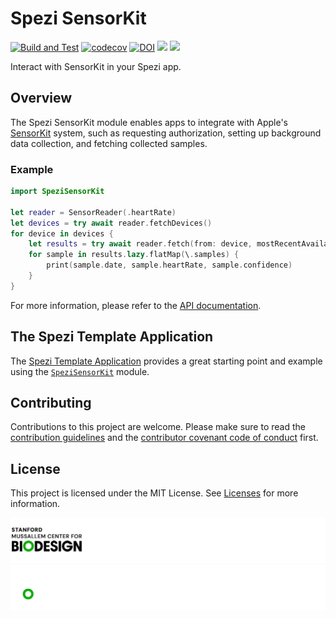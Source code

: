<!--

This source file is part of the Stanford Spezi open-source project.

SPDX-FileCopyrightText: 2025 Stanford University and the project authors (see CONTRIBUTORS.md)

SPDX-License-Identifier: MIT
  
-->

# Spezi SensorKit

[![Build and Test](https://github.com/StanfordSpezi/SpeziSensorKit/actions/workflows/build-and-test.yml/badge.svg)](https://github.com/StanfordSpezi/SpeziSensorKit/actions/workflows/build-and-test.yml)
[![codecov](https://codecov.io/gh/StanfordSpezi/SpeziSensorKit/branch/main/graph/badge.svg?token=GSed8tVeou)](https://codecov.io/gh/StanfordSpezi/SpeziSensorKit)
[![DOI](https://zenodo.org/badge/DOI/10.5281/zenodo.7824636.svg)](https://doi.org/10.5281/zenodo.7824636)
[![](https://img.shields.io/endpoint?url=https%3A%2F%2Fswiftpackageindex.com%2Fapi%2Fpackages%2FStanfordSpezi%2FSpeziSensorKit%2Fbadge%3Ftype%3Dswift-versions)](https://swiftpackageindex.com/StanfordSpezi/SpeziSensorKit)
[![](https://img.shields.io/endpoint?url=https%3A%2F%2Fswiftpackageindex.com%2Fapi%2Fpackages%2FStanfordSpezi%2FSpeziSensorKit%2Fbadge%3Ftype%3Dplatforms)](https://swiftpackageindex.com/StanfordSpezi/SpeziSensorKit)

Interact with SensorKit in your Spezi app.

## Overview
The Spezi SensorKit module enables apps to integrate with Apple's [SensorKit](https://developer.apple.com/documentation/sensorkit) system, such as requesting authorization, setting up background data collection, and fetching collected samples. 


### Example

```swift
import SpeziSensorKit

let reader = SensorReader(.heartRate)
let devices = try await reader.fetchDevices()
for device in devices {
    let results = try await reader.fetch(from: device, mostRecentAvailable: .days(7))
    for sample in results.lazy.flatMap(\.samples) {
        print(sample.date, sample.heartRate, sample.confidence)
    }
}
```


For more information, please refer to the [API documentation](https://swiftpackageindex.com/StanfordSpezi/SpeziSensorKit/documentation).

## The Spezi Template Application

The [Spezi Template Application](https://github.com/StanfordSpezi/SpeziTemplateApplication) provides a great starting point and example using the [`SpeziSensorKit`](https://swiftpackageindex.com/stanfordspezi/spezisensorkit/documentation/spezisensorkit) module.


## Contributing

Contributions to this project are welcome. Please make sure to read the [contribution guidelines](https://github.com/StanfordSpezi/.github/blob/main/CONTRIBUTING.md) and the [contributor covenant code of conduct](https://github.com/StanfordSpezi/.github/blob/main/CODE_OF_CONDUCT.md) first.


## License

This project is licensed under the MIT License. See [Licenses](https://github.com/StanfordSpezi/SpeziSensorKit/tree/main/LICENSES) for more information.

![Spezi Footer](https://raw.githubusercontent.com/StanfordSpezi/.github/main/assets/FooterLight.png#gh-light-mode-only)
![Spezi Footer](https://raw.githubusercontent.com/StanfordSpezi/.github/main/assets/FooterDark.png#gh-dark-mode-only)

